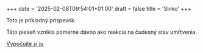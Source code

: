 +++
date = '2025-02-08T09:54:01+01:00'
draft = false
title = 'Slnko'
+++

Toto je príkladný príspevok.

Táto pieseň vznikla pomerne dávno ako reakcia na čudesný stav umŕtvenia.

[Vypočujte si ju](https://youtu.be/dQw4w9WgXcQ?si=m9FFqx33cP0lwccu)